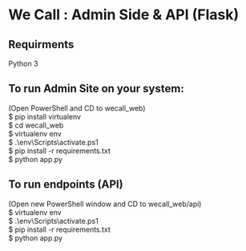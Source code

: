 # We Call : Admin Side & API (Flask)

## Requirments
Python 3

## To run Admin Site on your system:   
(Open PowerShell and CD to wecall_web)    
$ pip install virtualenv    
$ cd wecall_web   
$ virtualenv env    
$ .\env\Scripts\activate.ps1    
$ pip install -r requirements.txt   
$ python app.py

## To run endpoints (API)
(Open new PowerShell window and CD to wecall_web/api)   
$ virtualenv env    
$ .\env\Scripts\activate.ps1    
$ pip install -r requirements.txt   
$ python app.py
